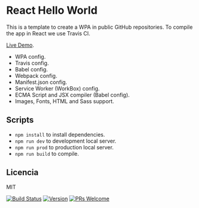 # React Hello World

This is a template to create a WPA in public GitHub repositories. To compile the app in React we use Travis CI.

[Live Demo](https://whoisnegrello.github.io/react-hello-world/).

* WPA config.
* Travis config.
* Babel config.
* Webpack config.
* Manifest.json config.
* Service Worker (WorkBox) config.
* ECMA Script and JSX compiler (Babel config).
* Images, Fonts, HTML and Sass support.

## Scripts

* `npm install` to install dependencies.
* `npm run dev` to development local server.
* `npm run prod` to production local server.
* `npm run build` to compile.

## Licencia

MIT

[![Build Status](https://travis-ci.org/whoisnegrello/react-hello-world.svg?branch=dev)](https://travis-ci.org/whoisnegrello/react-hello-world) [![Version](https://img.shields.io/badge/Version-1.2-blue.svg)](https://github.com/whoisnegrello/react-hello-world/tree/master) [![PRs Welcome](https://img.shields.io/badge/PRs-welcome-green.svg)](https://github.com/whoisnegrello/react-hello-world/pulls)